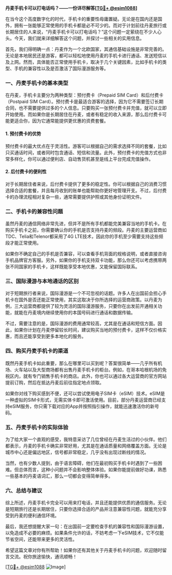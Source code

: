 **丹麦手机卡可以打电话吗？——一份详尽解答[[TG💪+ @esim1088](https://t.me/s/esim1088)]**

在当今这个高度数字化的时代，手机卡的重要性毋庸置疑。无论是在国内还是国外，拥有一张能够正常使用的手机卡都是必不可少的。而对于计划前往丹麦旅行或长期居住的人来说，“丹麦手机卡可以打电话吗？”这个问题一定萦绕在不少人心头。今天，我们就来详细解答这个问题，并探讨一些相关的实用信息。

首先，我们得明确一点：丹麦作为一个北欧国家，其通信基础设施是非常完善的。无论是本地居民还是游客，都可以轻松地使用丹麦的手机卡进行通话、发送短信以及上网。然而，具体能否正常使用手机卡，取决于几个关键因素，比如手机卡的类型、手机的兼容性以及是否激活了国际漫游服务等。

### 一、丹麦手机卡的基本类型

在丹麦，手机卡主要分为两种类型：预付费卡（Prepaid SIM Card）和后付费卡（Postpaid SIM Card）。预付费卡是最适合游客的选择，因为它不需要签订长期合同，也不需要提供过多的个人信息。只要购买一张预付费卡并充值，就可以立即开始使用。而如果你是长期居住在丹麦，或者有稳定的收入来源，那么后付费卡可能更适合你，因为它通常能提供更优惠的资费套餐。

#### 1. 预付费卡的优势
预付费卡的最大优点在于灵活性。游客可以根据自己的需求选择不同的套餐，比如只买通话时间，或者同时包含通话、短信和流量。此外，预付费卡的充值方式也非常多样化，你可以通过便利店、自动售货机甚至是线上平台完成充值操作。

#### 2. 后付费卡的便利性
对于长期居住者来说，后付费卡提供了更多的稳定性。你可以根据自己的消费习惯选择合适的套餐，并且每月收到的账单也能帮助你更好地管理开支。不过，后付费卡的办理流程相对复杂一些，通常需要提供护照或其他身份证明文件。

### 二、手机卡的兼容性问题

虽然丹麦的通信网络非常先进，但并不是所有手机都能完美兼容当地的手机卡。在购买手机卡之前，你需要确认你的手机是否支持丹麦的频段。丹麦的主要运营商如TDC、Telia和Telenor都采用了4G LTE技术，因此你的手机至少需要支持这些频段才能正常使用。

如果你不确定自己的手机是否兼容，可以查看手机背面的规格说明，或者直接咨询手机品牌官方客服。另外，如果你的手机支持双卡功能，那么你还可以考虑携带两张不同国家的手机卡，这样既能享受本地优惠，又能保留国际联系。

### 三、国际漫游与本地通话的区别

对于短期旅行者来说，国际漫游是一个不可忽视的话题。许多人在出国前会担心手机卡在国外是否还能正常使用，其实这取决于你所选择的运营商政策。以丹麦为例，三大运营商都提供了较为灵活的国际漫游服务，只要你在出发前开通相关功能，就能在丹麦境内继续使用你的本国号码进行通话和数据传输。

不过，需要注意的是，国际漫游的费用通常较高，尤其是在通话和短信方面。因此，如果你计划在丹麦停留较长时间，建议购买当地的预付费卡，这样不仅价格实惠，而且还能享受到更多本地化的服务。

### 四、购买丹麦手机卡的渠道

既然丹麦手机卡如此重要，那么在哪里可以买到呢？答案很简单——几乎所有机场、火车站以及大型商场都有出售丹麦手机卡的柜台。例如，在哥本哈根机场的免税区内，就有专门销售手机卡的商店。此外，你也可以通过各大运营商的官方网站提前订购，然后在抵达丹麦后前往指定地点领取。

如果你对线下购买感到不便，还可以尝试使用电子SIM卡（eSIM）技术。eSIM是一种虚拟的SIM卡形式，无需实体卡即可激活使用。目前，部分丹麦运营商已经支持eSIM服务，你只需下载对应的App并按照指引操作，就能迅速激活你的新号码。

### 五、丹麦手机卡的实际体验

为了给大家一个直观的感受，我特意采访了几位曾经在丹麦生活过的小伙伴。他们都表示，丹麦的手机卡确实非常好用，尤其是在通话质量和网络覆盖方面。无论是城市中心还是偏远地区，信号都非常稳定，几乎没有出现过断线的情况。

当然，也有少数人提到，由于语言障碍，他们在最初购买手机卡时遇到了一些困难。但总体而言，这种小问题并不会影响整体体验。如果你能提前做好功课，熟悉一些基本的丹麦语词汇，那么一切都会变得简单得多。

### 六、总结与建议

综上所述，丹麦手机卡完全可以用来打电话，并且还能提供优质的通信服务。无论是短期旅行还是长期居住，只要你选择合适的产品并注意兼容性问题，就能充分享受到丹麦的便利通信环境。

最后，我还想提醒大家一句：在出国前一定要检查手机的兼容性和国际漫游设置，以免造成不必要的麻烦。如果条件允许的话，不妨考虑一下eSIM技术，它不仅能节省空间，还能带来更多的灵活性。

希望这篇文章对你有所帮助！如果你还有其他关于丹麦手机卡的问题，欢迎随时留言交流。祝你旅途愉快，通讯顺畅！

[[TG💪+ @esim1088](https://t.me/s/esim1088) ![Image](https://i.postimg.cc/4NQfJmqS/Snipaste-2025-05-13-00-14-12.png)]